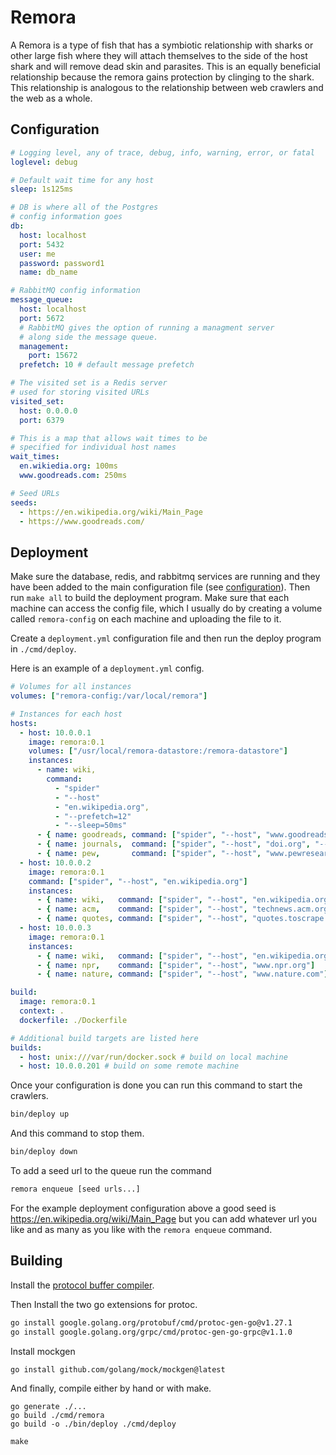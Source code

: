 # Remora

A Remora is a type of fish that has a symbiotic relationship with sharks or
other large fish where they will attach themselves to the side of the host shark
and will remove dead skin and parasites. This is an equally beneficial
relationship because the remora gains protection by clinging to the shark. This
relationship is analogous to the relationship between web crawlers and the web
as a whole.

## Configuration

```yaml
# Logging level, any of trace, debug, info, warning, error, or fatal
loglevel: debug

# Default wait time for any host
sleep: 1s125ms

# DB is where all of the Postgres
# config information goes
db:
  host: localhost
  port: 5432
  user: me
  password: password1
  name: db_name

# RabbitMQ config information
message_queue:
  host: localhost
  port: 5672
  # RabbitMQ gives the option of running a managment server
  # along side the message queue.
  management:
    port: 15672
  prefetch: 10 # default message prefetch

# The visited set is a Redis server
# used for storing visited URLs
visited_set:
  host: 0.0.0.0
  port: 6379

# This is a map that allows wait times to be
# specified for individual host names
wait_times:
  en.wikiedia.org: 100ms
  www.goodreads.com: 250ms

# Seed URLs
seeds:
  - https://en.wikipedia.org/wiki/Main_Page
  - https://www.goodreads.com/
```

## Deployment

Make sure the database, redis, and rabbitmq services are running and they have been
added to the main configuration file (see [configuration](#configuration)). Then
run `make all` to build the deployment program. Make sure that each machine can
access the config file, which I usually do by creating a volume called
`remora-config` on each machine and uploading the file to it.

Create a `deployment.yml` configuration file and then run the deploy program in
`./cmd/deploy`.

Here is an example of a `deployment.yml` config.

```yaml
# Volumes for all instances
volumes: ["remora-config:/var/local/remora"]

# Instances for each host
hosts:
  - host: 10.0.0.1
    image: remora:0.1
    volumes: ["/usr/local/remora-datastore:/remora-datastore"]
    instances:
      - name: wiki,
        command:
          - "spider"
          - "--host"
          - "en.wikipedia.org",
          - "--prefetch=12"
          - "--sleep=50ms"
      - { name: goodreads, command: ["spider", "--host", "www.goodreads.com", "--host", "www.goodreads.com"] }
      - { name: journals,  command: ["spider", "--host", "doi.org", "--host", "www.sciencemag.org", "--host", "www.acm.org"] }
      - { name: pew,       command: ["spider", "--host", "www.pewresearch.org", "--host", "www.goodreads.com"] }
  - host: 10.0.0.2
    image: remora:0.1
    command: ["spider", "--host", "en.wikipedia.org"]
    instances:
      - { name: wiki,   command: ["spider", "--host", "en.wikipedia.org"] }
      - { name: acm,    command: ["spider", "--host", "technews.acm.org", "--host", "www.acm.org"]    }
      - { name: quotes, command: ["spider", "--host", "quotes.toscrape.com"] }
  - host: 10.0.0.3
    image: remora:0.1
    instances:
      - { name: wiki,   command: ["spider", "--host", "en.wikipedia.org"] }
      - { name: npr,    command: ["spider", "--host", "www.npr.org"]           }
      - { name: nature, command: ["spider", "--host", "www.nature.com"]        }

build:
  image: remora:0.1
  context: .
  dockerfile: ./Dockerfile

# Additional build targets are listed here
builds:
  - host: unix:///var/run/docker.sock # build on local machine
  - host: 10.0.0.201 # build on some remote machine
```

Once your configuration is done you can run this command to start the crawlers.

```sh
bin/deploy up
```

And this command to stop them.

```sh
bin/deploy down
```

To add a seed url to the queue run the command

```sh
remora enqueue [seed urls...]
```

For the example deployment configuration above a good seed is
<https://en.wikipedia.org/wiki/Main_Page> but you can add whatever url you like
and as many as you like with the `remora enqueue` command.

## Building

Install the [protocol buffer compiler](https://grpc.io/docs/protoc-installation/).

Then Install the two go extensions for protoc.

```sh
go install google.golang.org/protobuf/cmd/protoc-gen-go@v1.27.1
go install google.golang.org/grpc/cmd/protoc-gen-go-grpc@v1.1.0
```

Install mockgen

```
go install github.com/golang/mock/mockgen@latest
```

And finally, compile either by hand or with make.

```
go generate ./...
go build ./cmd/remora
go build -o ./bin/deploy ./cmd/deploy
```

```
make
```
